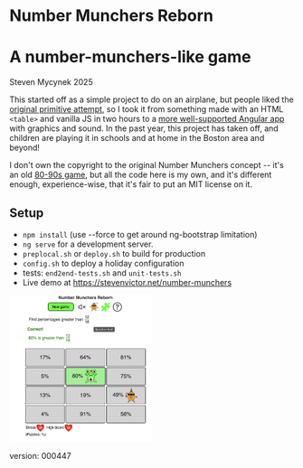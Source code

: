 # Number Munchers Reborn

# A number-munchers-like game

Steven Mycynek 2025

This started off as a simple project to do on an airplane, but people liked the [original primitive attempt](https://stevenvictor.net/numbers/), so I took it from
something made with an HTML `<table>` and vanilla JS in two hours to a [more well-supported Angular app](https://stevenvictor.net/number-munchers/) with graphics
and sound.  In the past year, this project has taken off, and children are playing it in schools and at home in the Boston area and beyond!

I don't own the copyright to the original Number Munchers concept -- it's an old [80-90s game](https://www.mecc.co/mac--pc-products/munchers/math-munchers-deluxe.html),
but all the code here is my own, and it's different enough, experience-wise,
that it's fair to put an MIT license on it.

## Setup

- `npm install` (use --force to get around ng-bootstrap limitation)
- `ng serve` for a development server.
- `preplocal.sh` or `deploy.sh` to build for production
- `config.sh` to deploy a holiday configuration
- tests: `end2end-tests.sh` and `unit-tests.sh`
- Live demo at https://stevenvictor.net/number-munchers

<a href="https://stevenvictor.net/number-munchers"><img alt="screenshot" src="main_screen.png" width="50%">
</a>

version: 000447
